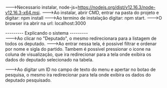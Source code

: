 --->Necessario instalar, node-js=https://nodejs.org/dist/v12.16.3/node-v12.16.3-x64.msi.
--->Ao instalar, abrir CMD, entrar na pasta do projeto e digitar: npm install
--->Ao termino de instalação digitar: npm start. 
--->O browser ira abrir na url: localhost:3000


---------  Explicando o sistema  ---------                                                        
--->Ao clicar no "Deputado", o mesmo redirecionara para a listagem de todos os deputado.
--->Ao entrar nessa tela, é possivel filtrar e ordenar por nome e sigla do partido. Tambem é possivel
pressionar o icone na coluna de visualização, que ira redirecionar para a tela onde exibira os dados do deputado selecionado na tabela.

--->Ao digitar um ID no campo de texto do menu e apertar no botao de pesquisa, o mesmo ira redirecionar para tela onde exibira os dados do deputado pesquisado.

